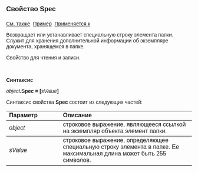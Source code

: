 <html>
<head>
<title>Элемент папки\Spec</title>
</head>

<body>

<p><strong><font size="4" face="Arial">Свойство Spec<br>
<br>
</font></strong><font face="Arial"><a href="../AsFoldElement.html">См. 
также</a>&nbsp; <u>Пример</u>&nbsp; <a href="../AsFoldElement.html">Применяется к</a></font></p>

<p><font face="Arial">Возвращает или устанавливает специальную строку 
элемента папки. Служит для хранения дополнительной информации об экземпляре 
документа, хранящемся в папке.</font></p>

<p><font face="Arial">Свойство для чтения и записи.</font></p>

<p class="label">&nbsp;</p>

<p class="label"><font face="Arial"><b>Синтаксис</b></font></p>

<p><font face="Arial"><em>object</em><strong>.Spec = [</strong><em>sValue</em><strong>]</strong></font></p>

<p><font face="Arial">Синтаксис свойства <strong>Spec</strong>
состоит из следующих частей:</font></p>

<table border="1" cellPadding="5" cols="2" frame="below" rules="rows">
<TBODY>
  <tr vAlign="top">
    <td class="label" width="29%"><font face="Arial"><b>Параметр</b></font></td>
    <td class="label" width="71%"><font face="Arial"><strong>Описание</strong></font></td>
  </tr>
  <tr>
    <td width="29%"><em><font face="Arial">object</font></em></td>
    <td width="71%"><font face="Arial">строковое выражение, являющееся 
	ссылкой на экземпляр объекта элемент папки.</font></td>
  </tr>
</TBODY>
  <tr>
    <td width="29%"><em><font face="Arial">sValue</font></em></td>
    <td width="71%"><font face="Arial">строковое выражение, 
	определяющее специальную строку элемента в папке. Ее максимальная длина 
	может быть 255 символов.</font></td>
  </tr>
</table>
</body>
</html>
